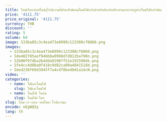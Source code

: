 ```yaml
---
title: ใหม่เรียบง่ายสไตล์ยุโรปความถี่ตัวแปรพัดลมโคมไฟระย้าสําหรับห้องรับประทานอาหารหรูหราโคมไฟระย้าพัดลม
price: '4111.75'
price_original: '4111.75'
currency: THB
discount: ''
rating: 5
volume: 64
image: S33ba85c3c4ea473e8999c123308cf606O.png
images:
  - S33ba85c3c4ea473e8999c123308cf606O.png
  - Sde402785aef94bb6a0998d7d812ba790n.png
  - S2b00f97dba2b4dda9290ff51e1915904k.png
  - Sfe4cc4d88a0f410c9d82ca90a4841518d.png
  - Sded238f69d3945f7a4cdf8be40d1a14cN.png
video: ''
categories:
  - name: ไฟและโคมไฟ
    slug: ไฟและโคมไฟ
  - name: โคมไฟ ในร่ม
    slug: โคมไฟ-ในร
slug: ใหม-เร-ยบง-ายสไตล-โรปความถ
encode: oEgWQ3y
lang: th
---
```

  
